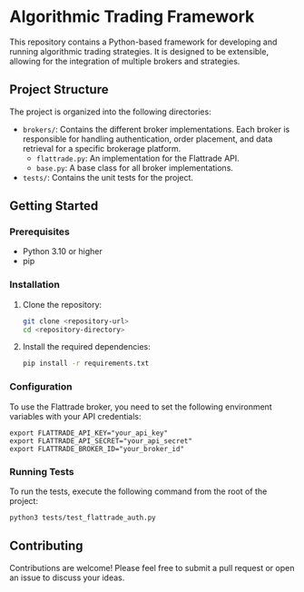 # Algorithmic Trading Framework

This repository contains a Python-based framework for developing and running algorithmic trading strategies. It is designed to be extensible, allowing for the integration of multiple brokers and strategies.

## Project Structure

The project is organized into the following directories:

-   `brokers/`: Contains the different broker implementations. Each broker is responsible for handling authentication, order placement, and data retrieval for a specific brokerage platform.
    -   `flattrade.py`: An implementation for the Flattrade API.
    -   `base.py`: A base class for all broker implementations.
-   `tests/`: Contains the unit tests for the project.

## Getting Started

### Prerequisites

-   Python 3.10 or higher
-   pip

### Installation

1.  Clone the repository:
    ```bash
    git clone <repository-url>
    cd <repository-directory>
    ```

2.  Install the required dependencies:
    ```bash
    pip install -r requirements.txt
    ```

### Configuration

To use the Flattrade broker, you need to set the following environment variables with your API credentials:

```
export FLATTRADE_API_KEY="your_api_key"
export FLATTRADE_API_SECRET="your_api_secret"
export FLATTRADE_BROKER_ID="your_broker_id"
```

### Running Tests

To run the tests, execute the following command from the root of the project:

```bash
python3 tests/test_flattrade_auth.py
```

## Contributing

Contributions are welcome! Please feel free to submit a pull request or open an issue to discuss your ideas.